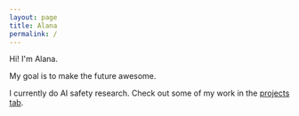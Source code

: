 ```yaml
---
layout: page
title: Alana
permalink: /
---
```


Hi! I'm Alana.

My goal is to make the future awesome.

I currently do AI safety research. Check out some of my work in the [projects tab](/projects).
